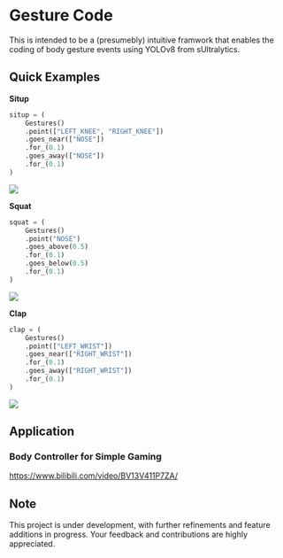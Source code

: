 # Gesture Code
This is intended to be a (presumebly) intuitive framwork that enables the coding of body gesture events using YOLOv8 from sUltralytics.

## Quick Examples
**Situp**
```python
situp = (
    Gestures()
    .point(["LEFT_KNEE", "RIGHT_KNEE"])
    .goes_near(["NOSE"])
    .for_(0.1)
    .goes_away(["NOSE"])
    .for_(0.1)
)
```
![](https://github.com/Don-Yin/Gesture-Code/public/cut_situp.gif)

**Squat**
```python
squat = (
    Gestures()
    .point("NOSE")
    .goes_above(0.5)
    .for_(0.1)
    .goes_below(0.5)
    .for_(0.1)
)
```
![](https://github.com/Don-Yin/Gesture-Code/public/cut_squat.gif)

**Clap**
```python
clap = (
    Gestures()
    .point(["LEFT_WRIST"])
    .goes_near(["RIGHT_WRIST"])
    .for_(0.1)
    .goes_away(["RIGHT_WRIST"])
    .for_(0.1)
)
```
![](https://github.com/Don-Yin/Gesture-Code/public/cut_clap.gif)

## Application

### Body Controller for Simple Gaming
https://www.bilibili.com/video/BV13V411P7ZA/

## Note
This project is under development, with further refinements and feature additions in progress. Your feedback and contributions are highly appreciated.
